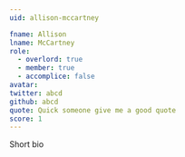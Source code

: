 ```yaml
---
uid: allison-mccartney

fname: Allison
lname: McCartney
role:
  - overlord: true
  - member: true
  - accomplice: false
avatar: 
twitter: abcd
github: abcd
quote: Quick someone give me a good quote
score: 1
---
```


Short bio
